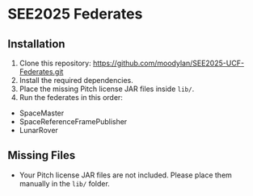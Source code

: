 # SEE2025 Federates

## Installation

1. Clone this repository: https://github.com/moodylan/SEE2025-UCF-Federates.git
2. Install the required dependencies.
3. Place the missing Pitch license JAR files inside `lib/`.
4. Run the federates in this order:
- SpaceMaster
- SpaceReferenceFramePublisher
- LunarRover

## Missing Files
- Your Pitch license JAR files are not included. Please place them manually in the `lib/` folder.
